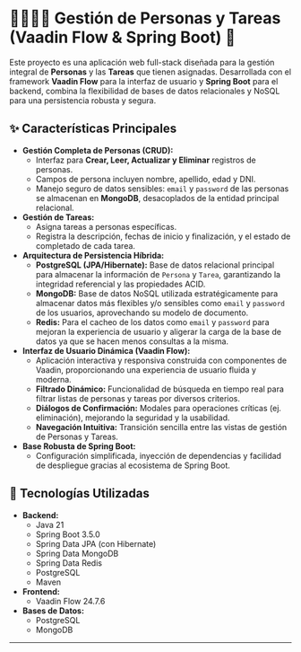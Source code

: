 # 👨‍👩‍👧‍👦 Gestión de Personas y Tareas (Vaadin Flow & Spring Boot) 📝

Este proyecto es una aplicación web full-stack diseñada para la gestión integral de **Personas** y las **Tareas** que tienen asignadas. Desarrollada con el framework **Vaadin Flow** para la interfaz de usuario y **Spring Boot** para el backend, combina la flexibilidad de bases de datos relacionales y NoSQL para una persistencia robusta y segura.

## ✨ Características Principales

* **Gestión Completa de Personas (CRUD):**
    * Interfaz para **Crear, Leer, Actualizar y Eliminar** registros de personas.
    * Campos de persona incluyen nombre, apellido, edad y DNI.
    * Manejo seguro de datos sensibles: `email` y `password` de las personas se almacenan en **MongoDB**, desacoplados de la entidad principal relacional.
* **Gestión de Tareas:**
    * Asigna tareas a personas específicas.
    * Registra la descripción, fechas de inicio y finalización, y el estado de completado de cada tarea.
* **Arquitectura de Persistencia Híbrida:**
    * **PostgreSQL (JPA/Hibernate):** Base de datos relacional principal para almacenar la información de `Persona` y `Tarea`, garantizando la integridad referencial y las propiedades ACID.
    * **MongoDB:** Base de datos NoSQL utilizada estratégicamente para almacenar datos más flexibles y/o sensibles como `email` y `password` de los usuarios, aprovechando su modelo de documento.
    * **Redis:** Para el cacheo de los datos como `email` y `password` para mejoran la experiencia de usuario y aligerar la carga de la base de datos ya que se hacen menos consultas a la misma.
* **Interfaz de Usuario Dinámica (Vaadin Flow):**
    * Aplicación interactiva y responsiva construida con componentes de Vaadin, proporcionando una experiencia de usuario fluida y moderna.
    * **Filtrado Dinámico:** Funcionalidad de búsqueda en tiempo real para filtrar listas de personas y tareas por diversos criterios.
    * **Diálogos de Confirmación:** Modales para operaciones críticas (ej. eliminación), mejorando la seguridad y la usabilidad.
    * **Navegación Intuitiva:** Transición sencilla entre las vistas de gestión de Personas y Tareas.
* **Base Robusta de Spring Boot:**
    * Configuración simplificada, inyección de dependencias y facilidad de despliegue gracias al ecosistema de Spring Boot.

## 🚀 Tecnologías Utilizadas

* **Backend:**
    * Java 21
    * Spring Boot 3.5.0
    * Spring Data JPA (con Hibernate)
    * Spring Data MongoDB
    * Spring Data Redis
    * PostgreSQL
    * Maven
* **Frontend:**
    * Vaadin Flow 24.7.6
* **Bases de Datos:**
    * PostgreSQL
    * MongoDB
---
